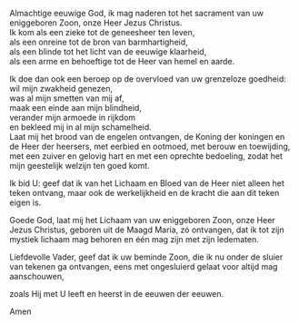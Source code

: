 Almachtige eeuwige God, ik mag naderen tot het sacrament van uw
eniggeboren Zoon, onze Heer Jezus Christus.\
Ik kom als een zieke tot de geneesheer ten leven,\
als een onreine tot de bron van barmhartigheid,\
als een blinde tot het licht van de eeuwige klaarheid,\
als een arme en behoeftige tot de Heer van hemel en aarde.

Ik doe dan ook een beroep op de overvloed van uw grenzeloze goedheid:\
wil mijn zwakheid genezen,\
was al mijn smetten van mij af,\
maak een einde aan mijn blindheid,\
verander mijn armoede in rijkdom\
en bekleed mij in al mijn schamelheid.\
Laat mij het brood van de engelen ontvangen, de Koning der koningen en
de Heer der heersers, met eerbied en ootmoed, met berouw en toewijding,
met een zuiver en gelovig hart en met een oprechte bedoeling, zodat het
mijn geestelijk welzijn ten goed komt.

Ik bid U: geef dat ik van het Lichaam en Bloed van de Heer niet alleen
het teken ontvang, maar ook de werkelijkheid en de kracht die aan dit
teken eigen is.

Goede God, laat mij het Lichaam van uw eniggeboren Zoon, onze Heer Jezus
Christus, geboren uit de Maagd Maria, zó ontvangen, dat ik tot zijn
mystiek lichaam mag behoren en één mag zijn met zijn ledematen.

Liefdevolle Vader, geef dat ik uw beminde Zoon, die ik nu onder de
sluier van tekenen ga ontvangen, eens met ongesluierd gelaat voor altijd
mag aanschouwen,

zoals Hij met U leeft en heerst in de eeuwen der eeuwen.

Amen
